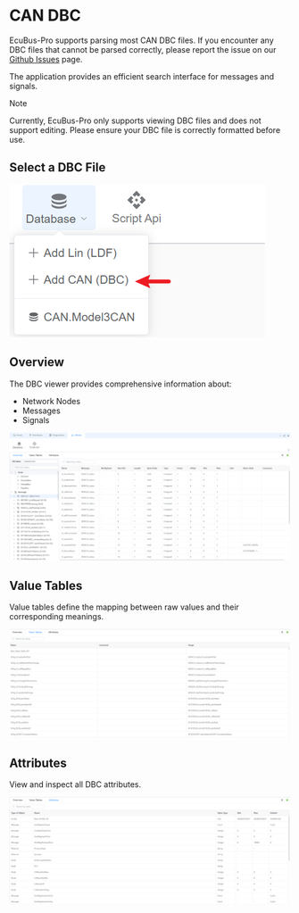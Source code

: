 # CAN DBC

EcuBus-Pro supports parsing most CAN DBC files. If you encounter any DBC files that cannot be parsed correctly, please report the issue on our [Github Issues](https://github.com/ecubus/EcuBus-Pro/issues) page.

The application provides an efficient search interface for messages and signals.

> [!NOTE]
> Currently, EcuBus-Pro only supports viewing DBC files and does not support editing. Please ensure your DBC file is correctly formatted before use.

## Select a DBC File
![alt text](image-18.png)

## Overview
The DBC viewer provides comprehensive information about:
* Network Nodes
* Messages
* Signals

![alt text](image-19.png)

## Value Tables
Value tables define the mapping between raw values and their corresponding meanings.

![alt text](image-20.png)

## Attributes
View and inspect all DBC attributes.

![alt text](image-21.png)